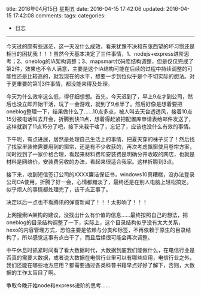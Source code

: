 title: 2016年04月15日 星期五
date: 2016-04-15 17:42:06
updated: 2016-04-15 17:42:08
comments: 
tags:
categories:
- 日志

---

今天过的颇有些迷茫，这一天没什么成效，看来犹豫不决和东张西望的坏习惯还是相当的困扰我！！！虽然今天基本决定了三件事情，1、nodejs+express进阶思考；2、oneblog的IA架构调整；3、mapsmart代码库结构调整，但是仅仅完成了第2件，效果也不令人满意，主要是这个IA结构可能在后续的过程中持续调整的可能性还是比较高的，就我现在的水平，想要一步到位似乎是个不切实际的想法。对于更重要的第1|3件事情，都没能来得及处理。

今天为什么效率这么低，得仔细想想。首先，今天迟到了，早上9点才到公司，然后也没立即开始干活，玩了一会游戏，就到了9点半了。然后好像是想着要把oneblog整理一下，结果做什么了......10点多点，被人叫去天台透透风，接着10点15分被电话叫去开会，折腾到快11点，想着得赶紧把配置库申请表给邮件发送了，这样就到了11点15分了吧，接下来我干啥了，忘记了，应该也没什么有效的事情。

下午呢，有点进展，居然是处理自己生活上的事情，把夏天穿的袜子买了！然后找了找家里装修需要用到的窗帘，还是有不少收获的，再次考虑飘窗使用卷帘方案，同时找到了一家价格合理，看起来材料费和安装费是明确分开收取的网店，也就是材料是网络价，安装费另收的办法，看起来很适合我家。这样折腾到3点。

接下来，收到短信签订公司的XXXX廉洁保证书，windows10真糟糕，没办法登录公司OA使用，折腾了好一会，心情都黯淡了，最终还是在别人电脑上轻松搞定。似乎烦人的事情都处理完了，该干点正事了。

决定以后一点也不看腾讯的弹窗新闻了！！！太影响了！！！

上网搜索IA架构的建议，没找出什么有价值的信息......最终按照自己的想法，把oneblog的目录结构调整了一下，实际上，这个目录结构似乎没有太大关系，hexo的内容管理方式，恐怕主要是依赖与分类和标签，不再依赖于原生的目录结构了，所以感觉这事有点白干了，而且后续很可能会再次调整。

中午休息时抓紧时间看了看大数据时代，大数据到底我们能做什么，在电信行业是否真的需要大数据，或者说大数据在电信行业里可以有哪些应用，电信行业之外，我们还能在哪些地方应用？都需要通过各类科普书籍早点好好了解下，否则，大数据的工作太盲目了啊。

争取今晚开始node和express进阶的思考......